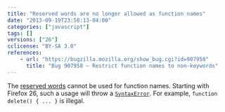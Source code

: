 ```yaml
---
title: "Reserved words are no longer allowed as function names"
date: "2013-09-19T23:58:13-04:00"
categories: ["javascript"]
tags: []
versions: ["26"]
cclicense: "BY-SA 3.0"
references:
    - url: "https://bugzilla.mozilla.org/show_bug.cgi?id=907958"
      title: "Bug 907958 – Restrict function names to non-keywords"
---
```

The [reserved words](https://developer.mozilla.org/en-US/docs/Web/JavaScript/Reference/Reserved_Words) cannot be used for function names. Starting with Firefox 26, such a usage will throw a [`SyntaxError`](https://developer.mozilla.org/en-US/docs/Web/JavaScript/Reference/Global_Objects/SyntaxError). For example, `function delete() { ... }` is illegal.
